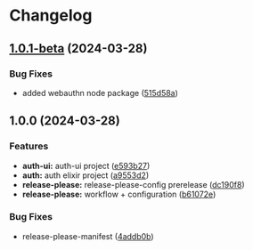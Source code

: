 # Changelog

## [1.0.1-beta](https://github.com/nicolas-mark/example-project/compare/common-v1.0.0...common-v1.0.1-beta) (2024-03-28)


### Bug Fixes

* added webauthn node package ([515d58a](https://github.com/nicolas-mark/example-project/commit/515d58a04be650460d2f4c27d19b9f6f1b3a0db9))

## 1.0.0 (2024-03-28)


### Features

* **auth-ui:** auth-ui project ([e593b27](https://github.com/nicolas-mark/example-project/commit/e593b273eea37272fe18b78bd78eedd0e609384b))
* **auth:** auth elixir project ([a9553d2](https://github.com/nicolas-mark/example-project/commit/a9553d26b7b76853378468be3c04184b265ee814))
* **release-please:** release-please-config prerelease ([dc190f8](https://github.com/nicolas-mark/example-project/commit/dc190f8e90f947bb01cabc3272681433c9e0ce46))
* **release-please:** workflow + configuration ([b61072e](https://github.com/nicolas-mark/example-project/commit/b61072eb4b4784741eaee30febfc55349312e3f2))


### Bug Fixes

* release-please-manifest ([4addb0b](https://github.com/nicolas-mark/example-project/commit/4addb0b79739485877bc90bc5cd2d5d05b4851f5))
